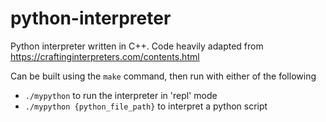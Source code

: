 # python-interpreter
Python interpreter written in C++. Code heavily adapted from https://craftinginterpreters.com/contents.html

Can be built using the `make` command, then run with either of the following
- `./mypython` to run the interpreter in 'repl' mode
- `./mypython {python_file_path}` to interpret a python script
